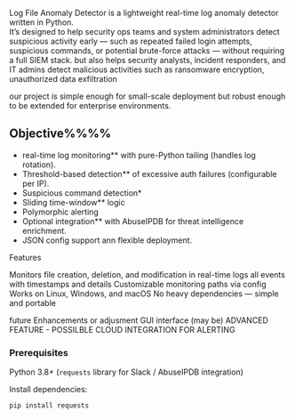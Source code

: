 Log File Anomaly Detector
is a lightweight real-time log anomaly detector written in Python.  
It’s designed to help security ops teams and system administrators detect suspicious activity early — such as repeated failed login attempts, suspicious commands, or potential brute-force attacks — without requiring a full SIEM stack.
but also  helps security analysts, incident responders, and IT admins detect malicious activities such as ransomware encryption, unauthorized data exfiltration

our project is simple enough for small-scale deployment but robust enough to be extended for enterprise environments.

## Objective%%%%

-  real-time log monitoring** with pure-Python tailing (handles log rotation).
-  Threshold-based detection** of excessive auth failures (configurable per IP).
-  Suspicious command detection*
-  Sliding time-window** logic 
-  Polymorphic alerting
-  Optional integration** with AbuseIPDB for threat intelligence enrichment.
-  JSON config support ann flexible deployment.



Features

Monitors file creation, deletion, and modification in real-time
logs all events with timestamps and details
Customizable monitoring paths via config
Works on Linux, Windows, and macOS
No heavy dependencies — simple and portable



future Enhancements or adjusment
GUI interface (may be)
ADVANCED FEATURE - POSSILBLE
CLOUD INTEGRATION FOR ALERTING

### Prerequisites

Python 3.8+
(`requests` library for Slack / AbuseIPDB integration)

Install dependencies:

```bash
pip install requests
